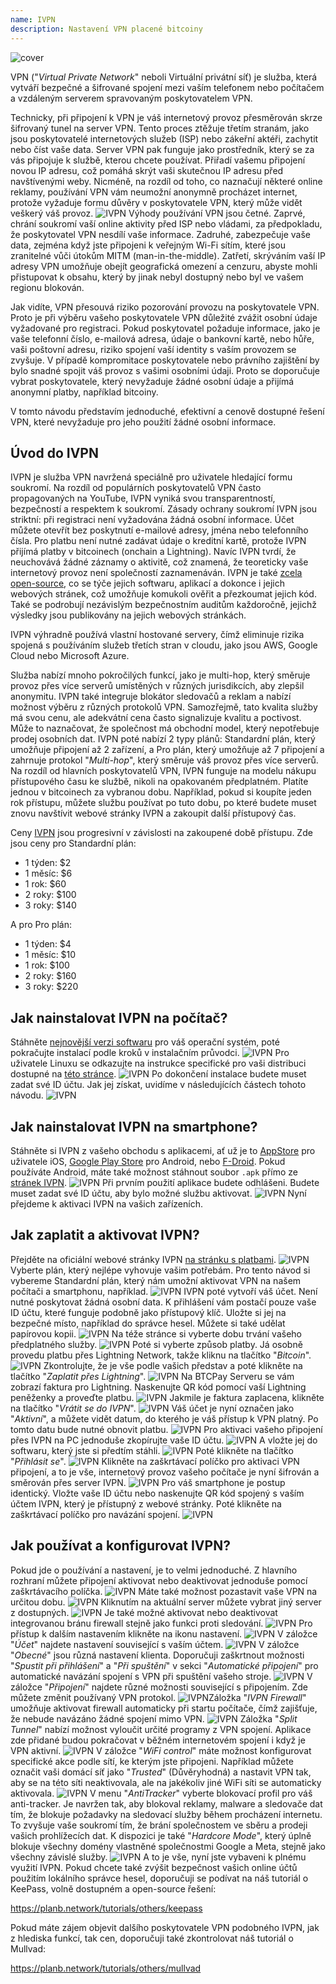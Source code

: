 ```yaml
---
name: IVPN
description: Nastavení VPN placené bitcoiny
---
```

![cover](assets/cover.webp)

VPN ("*Virtual Private Network*" neboli Virtuální privátní síť) je služba, která vytváří bezpečné a šifrované spojení mezi vaším telefonem nebo počítačem a vzdáleným serverem spravovaným poskytovatelem VPN.

Technicky, při připojení k VPN je váš internetový provoz přesměrován skrze šifrovaný tunel na server VPN. Tento proces ztěžuje třetím stranám, jako jsou poskytovatelé internetových služeb (ISP) nebo zákeřní aktéři, zachytit nebo číst vaše data. Server VPN pak funguje jako prostředník, který se za vás připojuje k službě, kterou chcete používat. Přiřadí vašemu připojení novou IP adresu, což pomáhá skrýt vaši skutečnou IP adresu před navštívenými weby. Nicméně, na rozdíl od toho, co naznačují některé online reklamy, používání VPN vám neumožní anonymně procházet internet, protože vyžaduje formu důvěry v poskytovatele VPN, který může vidět veškerý váš provoz.
![IVPN](assets/fr/01.webp)
Výhody používání VPN jsou četné. Zaprvé, chrání soukromí vaší online aktivity před ISP nebo vládami, za předpokladu, že poskytovatel VPN nesdílí vaše informace. Zadruhé, zabezpečuje vaše data, zejména když jste připojeni k veřejným Wi-Fi sítím, které jsou zranitelné vůči útokům MITM (man-in-the-middle). Zatřetí, skrýváním vaší IP adresy VPN umožňuje obejít geografická omezení a cenzuru, abyste mohli přistupovat k obsahu, který by jinak nebyl dostupný nebo byl ve vašem regionu blokován.

Jak vidíte, VPN přesouvá riziko pozorování provozu na poskytovatele VPN. Proto je při výběru vašeho poskytovatele VPN důležité zvážit osobní údaje vyžadované pro registraci. Pokud poskytovatel požaduje informace, jako je vaše telefonní číslo, e-mailová adresa, údaje o bankovní kartě, nebo hůře, vaši poštovní adresu, riziko spojení vaší identity s vaším provozem se zvyšuje. V případě kompromitace poskytovatele nebo právního zajištění by bylo snadné spojit váš provoz s vašimi osobními údaji. Proto se doporučuje vybrat poskytovatele, který nevyžaduje žádné osobní údaje a přijímá anonymní platby, například bitcoiny.

V tomto návodu představím jednoduché, efektivní a cenově dostupné řešení VPN, které nevyžaduje pro jeho použití žádné osobní informace.

## Úvod do IVPN

IVPN je služba VPN navržená speciálně pro uživatele hledající formu soukromí. Na rozdíl od populárních poskytovatelů VPN často propagovaných na YouTube, IVPN vyniká svou transparentností, bezpečností a respektem k soukromí.
Zásady ochrany soukromí IVPN jsou striktní: při registraci není vyžadována žádná osobní informace. Účet můžete otevřít bez poskytnutí e-mailové adresy, jména nebo telefonního čísla. Pro platbu není nutné zadávat údaje o kreditní kartě, protože IVPN přijímá platby v bitcoinech (onchain a Lightning). Navíc IVPN tvrdí, že neuchovává žádné záznamy o aktivitě, což znamená, že teoreticky vaše internetový provoz není společností zaznamenáván.
IVPN je také [zcela open-source](https://github.com/ivpn), co se týče jejich softwaru, aplikací a dokonce i jejich webových stránek, což umožňuje komukoli ověřit a přezkoumat jejich kód. Také se podrobují nezávislým bezpečnostním auditům každoročně, jejichž výsledky jsou publikovány na jejich webových stránkách.

IVPN výhradně používá vlastní hostované servery, čímž eliminuje rizika spojená s používáním služeb třetích stran v cloudu, jako jsou AWS, Google Cloud nebo Microsoft Azure.

Služba nabízí mnoho pokročilých funkcí, jako je multi-hop, který směruje provoz přes více serverů umístěných v různých jurisdikcích, aby zlepšil anonymitu. IVPN také integruje blokátor sledovačů a reklam a nabízí možnost výběru z různých protokolů VPN.
Samozřejmě, tato kvalita služby má svou cenu, ale adekvátní cena často signalizuje kvalitu a poctivost. Může to naznačovat, že společnost má obchodní model, který nepotřebuje prodej osobních dat. IVPN poté nabízí 2 typy plánů: Standardní plán, který umožňuje připojení až 2 zařízení, a Pro plán, který umožňuje až 7 připojení a zahrnuje protokol "*Multi-hop*", který směruje váš provoz přes více serverů.
Na rozdíl od hlavních poskytovatelů VPN, IVPN funguje na modelu nákupu přístupového času ke službě, nikoli na opakovaném předplatném. Platíte jednou v bitcoinech za vybranou dobu. Například, pokud si koupíte jeden rok přístupu, můžete službu používat po tuto dobu, po které budete muset znovu navštívit webové stránky IVPN a zakoupit další přístupový čas.

Ceny [IVPN](https://www.ivpn.net/en/pricing/) jsou progresivní v závislosti na zakoupené době přístupu. Zde jsou ceny pro Standardní plán:
- 1 týden: $2
- 1 měsíc: $6
- 1 rok: $60
- 2 roky: $100
- 3 roky: $140

A pro Pro plán:
- 1 týden: $4
- 1 měsíc: $10
- 1 rok: $100
- 2 roky: $160
- 3 roky: $220

## Jak nainstalovat IVPN na počítač?
Stáhněte [nejnovější verzi softwaru](https://www.ivpn.net/en/apps-windows/) pro váš operační systém, poté pokračujte instalací podle kroků v instalačním průvodci. ![IVPN](assets/notext/02.webp)
Pro uživatele Linuxu se odkazujte na instrukce specifické pro vaši distribuci dostupné na [této stránce](https://www.ivpn.net/en/apps-linux/).
![IVPN](assets/notext/03.webp)
Po dokončení instalace budete muset zadat své ID účtu. Jak jej získat, uvidíme v následujících částech tohoto návodu.
![IVPN](assets/notext/04.webp)
## Jak nainstalovat IVPN na smartphone?

Stáhněte si IVPN z vašeho obchodu s aplikacemi, ať už je to [AppStore](https://apps.apple.com/us/app/ivpn-secure-vpn-for-privacy/id1193122683) pro uživatele iOS, [Google Play Store](https://play.google.com/store/apps/details?id=net.ivpn.client) pro Android, nebo [F-Droid](https://f-droid.org/en/packages/net.ivpn.client). Pokud používáte Android, máte také možnost stáhnout soubor `.apk` přímo ze [stránek IVPN](https://www.ivpn.net/en/apps-android/).
![IVPN](assets/notext/05.webp)
Při prvním použití aplikace budete odhlášeni. Budete muset zadat své ID účtu, aby bylo možné službu aktivovat.
![IVPN](assets/notext/06.webp)
Nyní přejdeme k aktivaci IVPN na vašich zařízeních.

## Jak zaplatit a aktivovat IVPN?

Přejděte na oficiální webové stránky IVPN [na stránku s platbami](https://www.ivpn.net/en/pricing/).
![IVPN](assets/notext/07.webp)
Vyberte plán, který nejlépe vyhovuje vašim potřebám. Pro tento návod si vybereme Standardní plán, který nám umožní aktivovat VPN na našem počítači a smartphonu, například.
![IVPN](assets/notext/08.webp)
IVPN poté vytvoří váš účet. Není nutné poskytovat žádná osobní data. K přihlášení vám postačí pouze vaše ID účtu, které funguje podobně jako přístupový klíč. Uložte si jej na bezpečné místo, například do správce hesel. Můžete si také udělat papírovou kopii. ![IVPN](assets/notext/09.webp)
Na téže stránce si vyberte dobu trvání vašeho předplatného služby.
![IVPN](assets/notext/10.webp)
Poté si vyberte způsob platby. Já osobně provedu platbu přes Lightning Network, takže kliknu na tlačítko "*Bitcoin*".
![IVPN](assets/notext/11.webp)
Zkontrolujte, že je vše podle vašich představ a poté klikněte na tlačítko "*Zaplatit přes Lightning*".
![IVPN](assets/notext/12.webp)
Na BTCPay Serveru se vám zobrazí faktura pro Lightning. Naskenujte QR kód pomocí vaší Lightning peněženky a proveďte platbu.
![IVPN](assets/notext/13.webp) Jakmile je faktura zaplacena, klikněte na tlačítko "*Vrátit se do IVPN*".
![IVPN](assets/notext/14.webp)
Váš účet je nyní označen jako "*Aktivní*", a můžete vidět datum, do kterého je váš přístup k VPN platný. Po tomto datu bude nutné obnovit platbu.
![IVPN](assets/notext/15.webp)
Pro aktivaci vašeho připojení přes IVPN na PC jednoduše zkopírujte vaše ID účtu.
![IVPN](assets/notext/16.webp)
A vložte jej do softwaru, který jste si předtím stáhli.
![IVPN](assets/notext/17.webp)
Poté klikněte na tlačítko "*Přihlásit se*".
![IVPN](assets/notext/18.webp)
Klikněte na zaškrtávací políčko pro aktivaci VPN připojení, a to je vše, internetový provoz vašeho počítače je nyní šifrován a směrován přes server IVPN.
![IVPN](assets/notext/19.webp)
Pro váš smartphone je postup identický. Vložte vaše ID účtu nebo naskenujte QR kód spojený s vaším účtem IVPN, který je přístupný z webové stránky. Poté klikněte na zaškrtávací políčko pro navázání spojení.
![IVPN](assets/notext/20.webp)
## Jak používat a konfigurovat IVPN?

Pokud jde o používání a nastavení, je to velmi jednoduché. Z hlavního rozhraní můžete připojení aktivovat nebo deaktivovat jednoduše pomocí zaškrtávacího políčka.
![IVPN](assets/notext/21.webp)
Máte také možnost pozastavit vaše VPN na určitou dobu.
![IVPN](assets/notext/22.webp)
Kliknutím na aktuální server můžete vybrat jiný server z dostupných.
![IVPN](assets/notext/23.webp)
Je také možné aktivovat nebo deaktivovat integrovanou bránu firewall stejně jako funkci proti sledování.
![IVPN](assets/notext/24.webp)
Pro přístup k dalším nastavením klikněte na ikonu nastavení.
![IVPN](assets/notext/25.webp)
V záložce "*Účet*" najdete nastavení související s vaším účtem.
![IVPN](assets/notext/26.webp)
V záložce "*Obecné*" jsou různá nastavení klienta. Doporučuji zaškrtnout možnosti "*Spustit při přihlášení*" a "*Při spuštění*" v sekci "*Automatické připojení*" pro automatické navázání spojení s VPN při spuštění vašeho stroje.
![IVPN](assets/notext/27.webp)
V záložce "*Připojení*" najdete různé možnosti související s připojením. Zde můžete změnit používaný VPN protokol.
![IVPN](assets/notext/28.webp)Záložka "*IVPN Firewall*" umožňuje aktivovat firewall automaticky při startu počítače, čímž zajišťuje, že nebude navázáno žádné spojení mimo VPN.
![IVPN](assets/notext/29.webp)
Záložka "*Split Tunnel*" nabízí možnost vyloučit určité programy z VPN spojení. Aplikace zde přidané budou pokračovat v běžném internetovém spojení i když je VPN aktivní.
![IVPN](assets/notext/30.webp)
V záložce "*WiFi control*" máte možnost konfigurovat specifické akce podle sítí, ke kterým jste připojeni. Například můžete označit vaši domácí síť jako "*Trusted*" (Důvěryhodná) a nastavit VPN tak, aby se na této síti neaktivovala, ale na jakékoliv jiné WiFi síti se automaticky aktivovala.
![IVPN](assets/notext/31.webp)
V menu "*AntiTracker*" vyberte blokovací profil pro váš anti-tracker. Je navržen tak, aby blokoval reklamy, malware a sledovače dat tím, že blokuje požadavky na sledovací služby během procházení internetu. To zvyšuje vaše soukromí tím, že brání společnostem ve sběru a prodeji vašich prohlížecích dat. K dispozici je také "*Hardcore Mode*", který úplně blokuje všechny domény vlastněné společnostmi Google a Meta, stejně jako všechny závislé služby.
![IVPN](assets/notext/32.webp)
A to je vše, nyní jste vybaveni k plnému využití IVPN. Pokud chcete také zvýšit bezpečnost vašich online účtů použitím lokálního správce hesel, doporučuji se podívat na náš tutoriál o KeePass, volně dostupném a open-source řešení:

https://planb.network/tutorials/others/keepass

Pokud máte zájem objevit dalšího poskytovatele VPN podobného IVPN, jak z hlediska funkcí, tak cen, doporučuji také zkontrolovat náš tutoriál o Mullvad:

https://planb.network/tutorials/others/mullvad